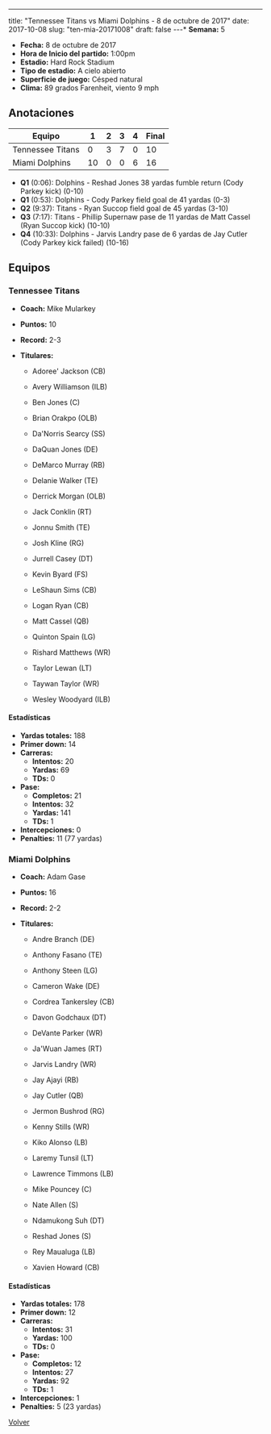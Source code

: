 ---
title: "Tennessee Titans vs Miami Dolphins - 8 de octubre de 2017"
date: 2017-10-08
slug: "ten-mia-20171008"
draft: false
---* **Semana:** 5
* **Fecha:** 8 de octubre de 2017
* **Hora de Inicio del partido:** 1:00pm
* **Estadio:** Hard Rock Stadium
* **Tipo de estadio:** A cielo abierto
* **Superficie de juego:** Césped natural
* **Clima:** 89 grados Farenheit, viento 9 mph




## Anotaciones
| Equipo | 1 | 2 | 3 | 4 | Final |
|--------|---|---|---|---|-------|
| Tennessee Titans  | 0 | 3 | 7 | 0  | 10 |
| Miami Dolphins  | 10 | 0 | 0 | 6  | 16 |
* **Q1** (0:06): Dolphins - Reshad Jones 38 yardas fumble return (Cody Parkey kick) (0-10)
* **Q1** (0:53): Dolphins - Cody Parkey field goal de 41 yardas (0-3)
* **Q2** (9:37): Titans - Ryan Succop field goal de 45 yardas (3-10)
* **Q3** (7:17): Titans - Phillip Supernaw pase de 11 yardas de Matt Cassel (Ryan Succop kick) (10-10)
* **Q4** (10:33): Dolphins - Jarvis Landry pase de 6 yardas de Jay Cutler (Cody Parkey kick failed) (10-16)


## Equipos


### Tennessee Titans
* **Coach:** Mike Mularkey
* **Puntos:** 10
* **Record:** 2-3
* **Titulares:** 

  * Adoree' Jackson (CB) 

  * Avery Williamson (ILB) 

  * Ben Jones (C) 

  * Brian Orakpo (OLB) 

  * Da'Norris Searcy (SS) 

  * DaQuan Jones (DE) 

  * DeMarco Murray (RB) 

  * Delanie Walker (TE) 

  * Derrick Morgan (OLB) 

  * Jack Conklin (RT) 

  * Jonnu Smith (TE) 

  * Josh Kline (RG) 

  * Jurrell Casey (DT) 

  * Kevin Byard (FS) 

  * LeShaun Sims (CB) 

  * Logan Ryan (CB) 

  * Matt Cassel (QB) 

  * Quinton Spain (LG) 

  * Rishard Matthews (WR) 

  * Taylor Lewan (LT) 

  * Taywan Taylor (WR) 

  * Wesley Woodyard (ILB) 

#### Estadísticas
* **Yardas totales:** 188
* **Primer down:** 14
* **Carreras:**
  * **Intentos:** 20
  * **Yardas:** 69
  * **TDs:** 0
* **Pase:**
  * **Completos:** 21
  * **Intentos:** 32
  * **Yardas:** 141
  * **TDs:** 1
* **Intercepciones:** 0
* **Penalties:** 11 (77 yardas)

### Miami Dolphins
* **Coach:** Adam Gase
* **Puntos:** 16
* **Record:** 2-2
* **Titulares:** 

  * Andre Branch (DE) 

  * Anthony Fasano (TE) 

  * Anthony Steen (LG) 

  * Cameron Wake (DE) 

  * Cordrea Tankersley (CB) 

  * Davon Godchaux (DT) 

  * DeVante Parker (WR) 

  * Ja'Wuan James (RT) 

  * Jarvis Landry (WR) 

  * Jay Ajayi (RB) 

  * Jay Cutler (QB) 

  * Jermon Bushrod (RG) 

  * Kenny Stills (WR) 

  * Kiko Alonso (LB) 

  * Laremy Tunsil (LT) 

  * Lawrence Timmons (LB) 

  * Mike Pouncey (C) 

  * Nate Allen (S) 

  * Ndamukong Suh (DT) 

  * Reshad Jones (S) 

  * Rey Maualuga (LB) 

  * Xavien Howard (CB) 

#### Estadísticas
* **Yardas totales:** 178
* **Primer down:** 12
* **Carreras:**
  * **Intentos:** 31
  * **Yardas:** 100
  * **TDs:** 0
* **Pase:**
  * **Completos:** 12
  * **Intentos:** 27
  * **Yardas:** 92
  * **TDs:** 1
* **Intercepciones:** 1
* **Penalties:** 5 (23 yardas)


[Volver](/historia/2017)
